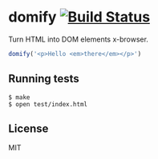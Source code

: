 
# domify [![Build Status](https://secure.travis-ci.org/MatthewMueller/domify.png?branch=master)](http://travis-ci.org/MatthewMueller/domify)

  Turn HTML into DOM elements x-browser.

```js
domify('<p>Hello <em>there</em></p>')
```

## Running tests

```
$ make
$ open test/index.html
```

## License

  MIT
